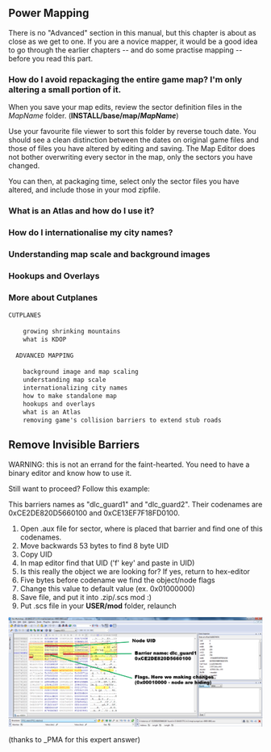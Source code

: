 
## Power Mapping

There is no "Advanced" section in this manual, but this chapter is about as close as we get to one.  If you are a novice mapper, it would be a good idea to go through the earlier chapters -- and do some practise mapping -- before you read this part.

### How do I avoid repackaging the entire game map?  I'm only altering a small portion of it.

When you save your map edits, review the sector definition files in the *MapName* folder.  (**INSTALL/base/map/*MapName***)

Use your favourite file viewer to sort this folder by reverse touch date.  You should see a clean distinction between the dates on original game files and those of files you have altered by editing and saving.  The Map Editor does not bother overwriting every sector in the map, only the sectors you have changed.

You can then, at packaging time, select only the sector files you have altered, and include those in your mod zipfile.

### What is an Atlas and how do I use it?

### How do I internationalise my city names?

### Understanding map scale and background images

### Hookups and Overlays

### More about Cutplanes

```
CUTPLANES

	growing shrinking mountains
	what is KDOP
  
  ADVANCED MAPPING

	background image and map scaling
	understanding map scale
	internationalizing city names
	how to make standalone map
	hookups and overlays
	what is an Atlas
	removing game's collision barriers to extend stub roads

```

## Remove Invisible Barriers

WARNING:  this is not an errand for the faint-hearted.  You need to have a binary editor and know how to use it.

Still want to proceed?  Follow this example:

This barriers names as "dlc_guard1" and "dlc_guard2". Their codenames are 0xCE2DE820D5660100 and 0xCE13EF7F18FD0100.

1) Open .aux file for sector, where is placed that barrier and find one of this codenames.
2) Move backwards 53 bytes to find 8 byte UID
3) Copy UID
4) In map editor find that UID ('f' key' and paste in UID)
5) Is this really the object we are looking for? If yes, return to hex-editor 
6) Five bytes before codename we find the object/node flags
7) Change this value to default value (ex. 0x01000000)
8) Save file, and put it into .zip/.scs mod :)
9) Put .scs file in your **USER/mod** folder, relaunch

![Screen Shot](img/BarrierEdit.png)

(thanks to \_PMA for this expert answer)
